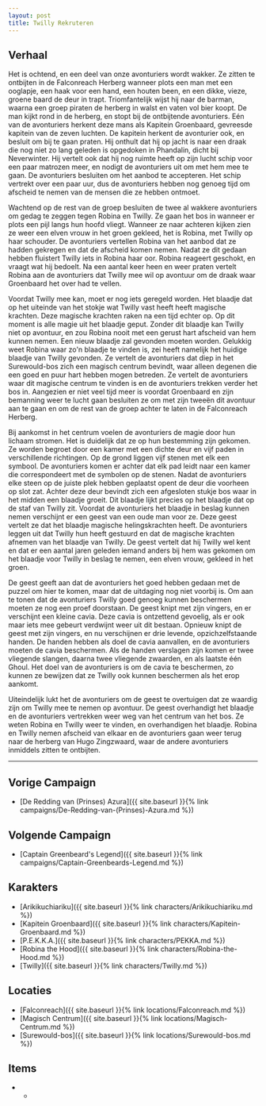 ```yaml
---
layout: post
title: Twilly Rekruteren
---
```


## Verhaal
Het is ochtend, en een deel van onze avonturiers wordt wakker. Ze zitten te ontbijten in de Falconreach Herberg wanneer plots een man met een ooglapje, een haak voor een hand, een houten been, en een dikke, vieze, groene baard de deur in trapt. Triomfantelijk wijst hij naar de barman, waarna een groep piraten de herberg in walst en vaten vol bier koopt. De man kijkt rond in de herberg, en stopt bij de ontbijtende avonturiers. Eén van de avonturiers herkent deze mans als Kapitein Groenbaard, gevreesde kapitein van de zeven luchten. De kapitein herkent de avonturier ook, en besluit om bij te gaan praten. Hij onthult dat hij op jacht is naar een draak die nog niet zo lang geleden is opgedoken in Phandalin, dicht bij Neverwinter. Hij vertelt ook dat hij nog ruimte heeft op zijn lucht schip voor een paar matrozen meer, en nodigt de avonturiers uit om met hem mee te gaan. De avonturiers besluiten om het aanbod te accepteren. Het schip vertrekt over een paar uur, dus de avonturiers hebben nog genoeg tijd om afscheid te nemen van de mensen die ze hebben ontmoet.

Wachtend op de rest van de groep besluiten de twee al wakkere avonturiers om gedag te zeggen tegen Robina en Twilly. Ze gaan het bos in wanneer er plots een pijl langs hun hoofd vliegt. Wanneer ze naar achteren kijken zien ze weer een elven vrouw in het groen gekleed, het is Robina, met Twilly op haar schouder. De avonturiers vertellen Robina van het aanbod dat ze hadden gekregen en dat de afscheid komen nemen. Nadat ze dit gedaan hebben fluistert Twilly iets in Robina haar oor. Robina reageert geschokt, en vraagt wat hij bedoelt. Na een aantal keer heen en weer praten vertelt Robina aan de avonturiers dat Twilly mee wil op avontuur om de draak waar Groenbaard het over had te vellen.

Voordat Twilly mee kan, moet er nog iets geregeld worden. Het blaadje dat op het uiteinde van het stokje wat Twilly vast heeft heeft magische krachten. Deze magische krachten raken na een tijd echter op. Op dit moment is alle magie uit het blaadje geput. Zonder dit blaadje kan Twilly niet op avontuur, en zou Robina nooit met een gerust hart afscheid van hem kunnen nemen. Een nieuw blaadje zal gevonden moeten worden. Gelukkig weet Robina waar zo'n blaadje te vinden is, zei heeft namelijk het huidige blaadje van Twilly gevonden. Ze vertelt de avonturiers dat diep in het Surewould-bos zich een magisch centrum bevindt, waar alleen degenen die een goed en puur hart hebben mogen betreden. Ze vertelt de avonturiers waar dit magische centrum te vinden is en de avonturiers trekken verder het bos in. Aangezien er niet veel tijd meer is voordat Groenbaard en zijn bemanning weer te lucht gaan besluiten ze om met zijn tweeën dit avontuur aan te gaan en om de rest van de groep achter te laten in de Falconreach Herberg.

Bij aankomst in het centrum voelen de avonturiers de magie door hun lichaam stromen. Het is duidelijk dat ze op hun bestemming zijn gekomen. Ze worden begroet door een kamer met een dichte deur en vijf paden in verschillende richtingen. Op de grond liggen vijf stenen met elk een symbool. De avonturiers komen er achter dat elk pad leidt naar een kamer die correspondeert met de symbolen op de stenen. Nadat de avonturiers elke steen op de juiste plek hebben geplaatst opent de deur die voorheen op slot zat. Achter deze deur bevindt zich een afgesloten stukje bos waar in het midden een blaadje groeit. Dit blaadje lijkt precies op het blaadje dat op de staf van Twilly zit. Voordat de avonturiers het blaadje in beslag kunnen nemen verschijnt er een geest van een oude man voor ze. Deze geest vertelt ze dat het blaadje magische helingskrachten heeft. De avonturiers leggen uit dat Twilly hun heeft gestuurd en dat de magische krachten afnemen van het blaadje van Twilly. De geest vertelt dat hij Twilly wel kent en dat er een aantal jaren geleden iemand anders bij hem was gekomen om het blaadje voor Twilly in beslag te nemen, een elven vrouw, gekleed in het groen.

De geest geeft aan dat de avonturiers het goed hebben gedaan met de puzzel om hier te komen, maar dat de uitdaging nog niet voorbij is. Om aan te tonen dat de avonturiers Twilly goed genoeg kunnen beschermen moeten ze nog een proef doorstaan. De geest knipt met zijn vingers, en er verschijnt een kleine cavia. Deze cavia is ontzettend gevoelig, als er ook maar iets mee gebeurt verdwijnt weer uit dit bestaan. Opnieuw knipt de geest met zijn vingers, en nu verschijnen er drie levende, opzichzelfstaande handen. De handen hebben als doel de cavia aanvallen, en de avonturiers moeten de cavia beschermen. Als de handen verslagen zijn komen er twee vliegende slangen, daarna twee vliegende zwaarden, en als laatste één Ghoul. Het doel van de avonturiers is om de cavia te beschermen, zo kunnen ze bewijzen dat ze Twilly ook kunnen beschermen als het erop aankomt.

Uiteindelijk lukt het de avonturiers om de geest te overtuigen dat ze waardig zijn om Twilly mee te nemen op avontuur. De geest overhandigt het blaadje en de avonturiers vertrekken weer weg van het centrum van het bos. Ze weten Robina en Twilly weer te vinden, en overhandigen het blaadje. Robina en Twilly nemen afscheid van elkaar en de avonturiers gaan weer terug naar de herberg van Hugo Zingzwaard, waar de andere avonturiers inmiddels zitten te ontbijten.

---

## Vorige Campaign
* [De Redding van (Prinses) Azura]({{ site.baseurl }}{% link campaigns/De-Redding-van-(Prinses)-Azura.md %})

## Volgende Campaign
* [Captain Greenbeard's Legend]({{ site.baseurl }}{% link campaigns/Captain-Greenbeards-Legend.md %})

## Karakters
* [Arikikuchiariku]({{ site.baseurl }}{% link characters/Arikikuchiariku.md %})
* [Kapitein Groenbaard]({{ site.baseurl }}{% link characters/Kapitein-Groenbaard.md %})
* [P.E.K.K.A.]({{ site.baseurl }}{% link characters/PEKKA.md %})
* [Robina the Hood]({{ site.baseurl }}{% link characters/Robina-the-Hood.md %})
* [Twilly]({{ site.baseurl }}{% link characters/Twilly.md %})

## Locaties
* [Falconreach]({{ site.baseurl }}{% link locations/Falconreach.md %})
* [Magisch Centrum]({{ site.baseurl }}{% link locations/Magisch-Centrum.md %})
* [Surewould-bos]({{ site.baseurl }}{% link locations/Surewould-bos.md %})

## Items
* -